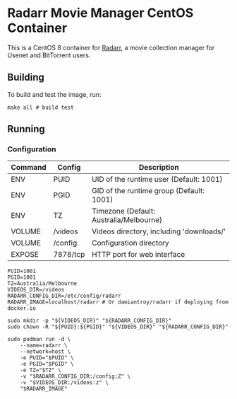 # Radarr Movie Manager CentOS Container

This is a CentOS 8 container for [Radarr](https://radarr.video/), a movie collection manager for Usenet and BitTorrent users.

## Building

To build and test the image, run:

```shell script
make all # build test
```

## Running

### Configuration

| Command | Config   | Description
| ------- | -------- | -----
| ENV     | PUID     | UID of the runtime user (Default: 1001)
| ENV     | PGID     | GID of the runtime group (Default: 1001)
| ENV     | TZ       | Timezone (Default: Australia/Melbourne)
| VOLUME  | /videos  | Videos directory, including 'downloads/'
| VOLUME  | /config  | Configuration directory
| EXPOSE  | 7878/tcp | HTTP port for web interface

```shell script
PUID=1001
PGID=1001
TZ=Australia/Melbourne
VIDEOS_DIR=/videos
RADARR_CONFIG_DIR=/etc/config/radarr
RADARR_IMAGE=localhost/radarr # Or damiantroy/radarr if deploying from docker.io

sudo mkdir -p "${VIDEOS_DIR}" "${RADARR_CONFIG_DIR}"
sudo chown -R "${PUID}:${PGID}" "${VIDEOS_DIR}" "${RADARR_CONFIG_DIR}"

sudo podman run -d \
    --name=radarr \
    --network=host \
    -e PUID="$PUID" \
    -e PGID="$PGID" \
    -e TZ="$TZ" \
    -v "$RADARR_CONFIG_DIR:/config:Z" \
    -v "$VIDEOS_DIR:/videos:z" \
    "$RADARR_IMAGE"
```
